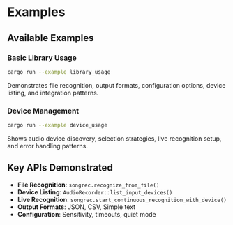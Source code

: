 # Examples

## Available Examples

### Basic Library Usage
```bash
cargo run --example library_usage
```
Demonstrates file recognition, output formats, configuration options, device listing, and integration patterns.

### Device Management  
```bash
cargo run --example device_usage
```
Shows audio device discovery, selection strategies, live recognition setup, and error handling patterns.

## Key APIs Demonstrated

- **File Recognition**: `songrec.recognize_from_file()`
- **Device Listing**: `AudioRecorder::list_input_devices()`
- **Live Recognition**: `songrec.start_continuous_recognition_with_device()`
- **Output Formats**: JSON, CSV, Simple text
- **Configuration**: Sensitivity, timeouts, quiet mode

